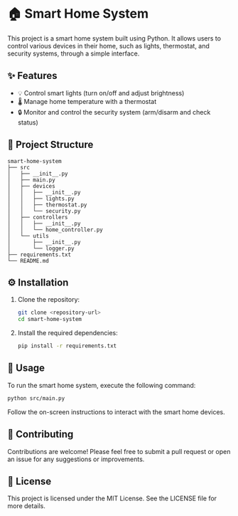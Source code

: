 # 🏠 Smart Home System

This project is a smart home system built using Python. It allows users to control various devices in their home, such as lights, thermostat, and security systems, through a simple interface.

## ✨ Features

- 💡 Control smart lights (turn on/off and adjust brightness)
- 🌡️ Manage home temperature with a thermostat
- 🔒 Monitor and control the security system (arm/disarm and check status)

## 📂 Project Structure

```
smart-home-system
├── src
│   ├── __init__.py
│   ├── main.py
│   ├── devices
│   │   ├── __init__.py
│   │   ├── lights.py
│   │   ├── thermostat.py
│   │   └── security.py
│   ├── controllers
│   │   ├── __init__.py
│   │   └── home_controller.py
│   └── utils
│       ├── __init__.py
│       └── logger.py
├── requirements.txt
└── README.md
```

## ⚙️ Installation

1. Clone the repository:
   ```bash
   git clone <repository-url>
   cd smart-home-system
   ```

2. Install the required dependencies:
   ```bash
   pip install -r requirements.txt
   ```

## 🚀 Usage

To run the smart home system, execute the following command:
```bash
python src/main.py
```

Follow the on-screen instructions to interact with the smart home devices.

## 🤝 Contributing

Contributions are welcome! Please feel free to submit a pull request or open an issue for any suggestions or improvements.

## 📜 License

This project is licensed under the MIT License. See the LICENSE file for more details.
```